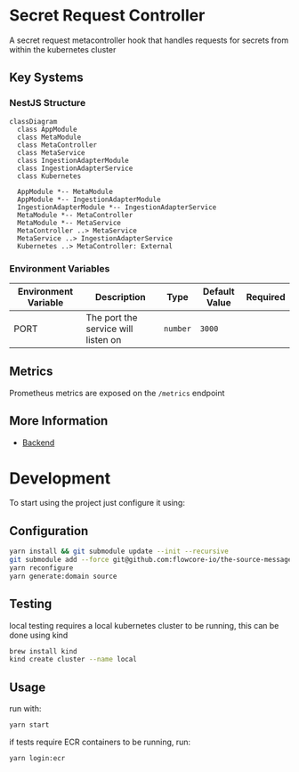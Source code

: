 # Secret Request Controller

A secret request metacontroller hook that handles requests for secrets from within the kubernetes cluster

## Key Systems

### NestJS Structure

```mermaid
classDiagram
  class AppModule
  class MetaModule
  class MetaController
  class MetaService
  class IngestionAdapterModule
  class IngestionAdapterService
  class Kubernetes
  
  AppModule *-- MetaModule    
  AppModule *-- IngestionAdapterModule
  IngestionAdapterModule *-- IngestionAdapterService
  MetaModule *-- MetaController
  MetaModule *-- MetaService
  MetaController ..> MetaService
  MetaService ..> IngestionAdapterService
  Kubernetes ..> MetaController: External
```

### Environment Variables

| Environment Variable   | Description                             |   Type   | Default Value    | Required |
|------------------------|-----------------------------------------|:--------:|------------------|:--------:|
| PORT                   | The port the service will listen on     | `number` | `3000`           |          |

## Metrics

Prometheus metrics are exposed on the `/metrics` endpoint

## More Information

- [Backend](https://backstage.flowcore.io/catalog/default/group/backend)

# Development

To start using the project just configure it using:

## Configuration

```bash
yarn install && git submodule update --init --recursive
git submodule add --force git@github.com:flowcore-io/the-source-message-schema.git src/assets/messages
yarn reconfigure
yarn generate:domain source
```

## Testing

local testing requires a local kubernetes cluster to be running, this can be done using kind

```bash
brew install kind
kind create cluster --name local
```


## Usage

run with:

```bash
yarn start
```

if tests require ECR containers to be running, run:

```bash
yarn login:ecr
```